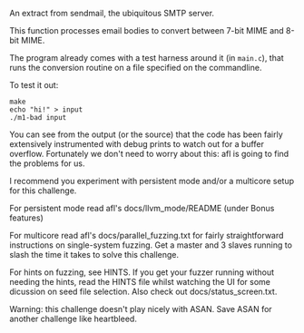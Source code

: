 An extract from sendmail, the ubiquitous SMTP server.

This function processes email bodies to convert between 7-bit MIME and 8-bit MIME.

The program already comes with a test harness around it (in `main.c`), that runs the conversion routine on a file specified on the commandline.

To test it out:

    make
    echo "hi!" > input
    ./m1-bad input

You can see from the output (or the source) that the code has been fairly extensively instrumented with debug prints to watch out for a buffer overflow. Fortunately we don't need to worry about this: afl is going to find the problems for us.

I recommend you experiment with persistent mode and/or a multicore setup for this challenge.

For persistent mode read afl's docs/llvm_mode/README (under Bonus features)

For multicore read afl's docs/parallel_fuzzing.txt for fairly straightforward instructions on single-system fuzzing. Get a master and 3 slaves running to slash the time it takes to solve this challenge.

For hints on fuzzing, see HINTS. If you get your fuzzer running without needing the hints, read the HINTS file whilst watching the UI for some dicussion on seed file selection. Also check out docs/status_screen.txt.

Warning: this challenge doesn't play nicely with ASAN. Save ASAN for another challenge like heartbleed.

